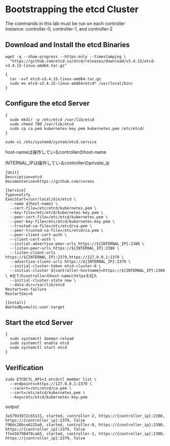 # Bootstrapping the etcd Cluster
The commands in this lab must be run on each controller instance: controller-0, controller-1, and controller-2

## Download and Install the etcd Binaries
```
wget -q --show-progress --https-only --timestamping \
  "https://github.com/etcd-io/etcd/releases/download/v3.4.15/etcd-v3.4.15-linux-amd64.tar.gz"
```
```
{
  tar -xvf etcd-v3.4.15-linux-amd64.tar.gz
  sudo mv etcd-v3.4.15-linux-amd64/etcd* /usr/local/bin/
}
```
## Configure the etcd Server
```
{
  sudo mkdir -p /etc/etcd /var/lib/etcd
  sudo chmod 700 /var/lib/etcd
  sudo cp ca.pem kubernetes-key.pem kubernetes.pem /etc/etcd/
}
```
```
sudo vi /etc/systemd/system/etcd.service
```
host-nameは操作しているcontrollerのhost-name

INTERNAL_IPは操作しているcontrollerのprivate_ip
```
[Unit]
Description=etcd
Documentation=https://github.com/coreos

[Service]
Type=notify
ExecStart=/usr/local/bin/etcd \
  --name ${host-name} \
  --cert-file=/etc/etcd/kubernetes.pem \
  --key-file=/etc/etcd/kubernetes-key.pem \
  --peer-cert-file=/etc/etcd/kubernetes.pem \
  --peer-key-file=/etc/etcd/kubernetes-key.pem \
  --trusted-ca-file=/etc/etcd/ca.pem \
  --peer-trusted-ca-file=/etc/etcd/ca.pem \
  --peer-client-cert-auth \
  --client-cert-auth \
  --initial-advertise-peer-urls https://${INTERNAL_IP}:2380 \
  --listen-peer-urls https://${INTERNAL_IP}:2380 \
  --listen-client-urls https://${INTERNAL_IP}:2379,https://127.0.0.1:2379 \
  --advertise-client-urls https://${INTERNAL_IP}:2379 \
  --initial-cluster-token etcd-cluster-0 \
  --initial-cluster ${controller-hostname}=https://${INTERNAL_IP}:2380 \ #全てのcontrollerのhost-nameとhttpsを記入
  --initial-cluster-state new \
  --data-dir=/var/lib/etcd
Restart=on-failure
RestartSec=5

[Install]
WantedBy=multi-user.target
```
## Start the etcd Server
```
{
  sudo systemctl daemon-reload
  sudo systemctl enable etcd
  sudo systemctl start etcd
}
```
## Verification
```
sudo ETCDCTL_API=3 etcdctl member list \
  --endpoints=https://127.0.0.1:2379 \
  --cacert=/etc/etcd/ca.pem \
  --cert=/etc/etcd/kubernetes.pem \
  --key=/etc/etcd/kubernetes-key.pem
```
output
```
3a57933972cb5131, started, controller-2, https://{controller_ip}:2380, https://{controller_ip}:2379, false
f98dc20bce6225a0, started, controller-0, https://{controller_ip}:2380, https://{controller_ip}:2379, false
ffed16798470cab5, started, controller-1, https://{controller_ip}:2380, https://{controller_ip}:2379, false
```
